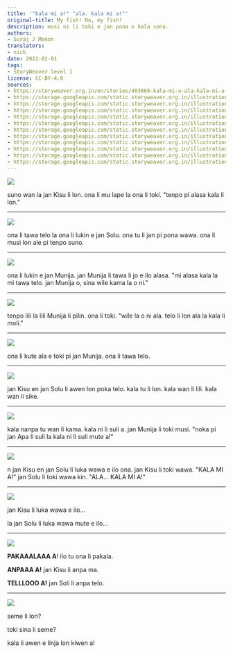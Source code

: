 ```yaml
---
title: '"kala mi a!" "ala. kala mi a!"'
original-title: My fish! No, my fish!
description: musi ni li toki e jan pona e kala sona.
authors:
- Suraj J Menon
translators:
- nick
date: 2022-02-01
tags:
- StoryWeaver level 1
license: CC-BY-4.0
sources:
- https://storyweaver.org.in/en/stories/403868-kala-mi-a-ala-kala-mi-a
- https://storage.googleapis.com/static.storyweaver.org.in/illustration_crops/612/size7/d585a09e6bf11692f42196b18fad83c6.jpg
- https://storage.googleapis.com/static.storyweaver.org.in/illustration_crops/613/size7/a62ff49d8723f434ea3c112f74f0dd94.jpg
- https://storage.googleapis.com/static.storyweaver.org.in/illustration_crops/614/size7/1872a0f12758631f33eb5560e699b75a.jpg
- https://storage.googleapis.com/static.storyweaver.org.in/illustration_crops/615/size7/a17fe8c8d4299296a20b95cb3b155be7.jpg
- https://storage.googleapis.com/static.storyweaver.org.in/illustration_crops/616/size7/16e81ba16ebf463b73c2e2e8423f413d.jpg
- https://storage.googleapis.com/static.storyweaver.org.in/illustration_crops/617/size7/4b69e07e9d38e4bd5d96425d68d2def8.jpg
- https://storage.googleapis.com/static.storyweaver.org.in/illustration_crops/618/size7/5782ef630e94cebc84e4a13c5bf58824.jpg
- https://storage.googleapis.com/static.storyweaver.org.in/illustration_crops/619/size7/46a13eb99ca4f964db1fffd13d48a9f7.jpg
- https://storage.googleapis.com/static.storyweaver.org.in/illustration_crops/620/size7/960809a9d5d4819719d07ece4d3c2241.jpg
- https://storage.googleapis.com/static.storyweaver.org.in/illustration_crops/621/size7/4e421f61cdc1dff24f7e378ac0e1a792.jpg
- https://storage.googleapis.com/static.storyweaver.org.in/illustration_crops/622/size7/403a852ae07f249ff6f855748dd596e1.jpg
---
```


![](https://storage.googleapis.com/static.storyweaver.org.in/illustration_crops/612/size7/d585a09e6bf11692f42196b18fad83c6.jpg)

suno wan la jan Kisu li lon. ona li mu lape la ona li toki. "tenpo pi alasa kala li lon."

---

![](https://storage.googleapis.com/static.storyweaver.org.in/illustration_crops/613/size7/a62ff49d8723f434ea3c112f74f0dd94.jpg)

ona li tawa telo la ona li lukin e jan Solu. ona tu li jan pi pona wawa. ona li musi lon ale pi tenpo suno.

---

![](https://storage.googleapis.com/static.storyweaver.org.in/illustration_crops/614/size7/1872a0f12758631f33eb5560e699b75a.jpg)

ona li lukin e jan Munija. jan Munija li tawa li jo e ilo alasa. "mi alasa kala la mi tawa telo. jan Munija o, sina wile kama la o ni."

---

![](https://storage.googleapis.com/static.storyweaver.org.in/illustration_crops/615/size7/a17fe8c8d4299296a20b95cb3b155be7.jpg)

tenpo lili la lili Munija li pilin. ona li toki. "wile la o ni ala. telo li lon ala la kala li moli."

---

![](https://storage.googleapis.com/static.storyweaver.org.in/illustration_crops/616/size7/16e81ba16ebf463b73c2e2e8423f413d.jpg)

ona li kute ala e toki pi jan Munija. ona li tawa telo.

---

![](https://storage.googleapis.com/static.storyweaver.org.in/illustration_crops/617/size7/4b69e07e9d38e4bd5d96425d68d2def8.jpg)

jan Kisu en jan Solu li awen lon poka telo. kala tu li lon. kala wan li lili. kala wan li sike.

---

![](https://storage.googleapis.com/static.storyweaver.org.in/illustration_crops/618/size7/5782ef630e94cebc84e4a13c5bf58824.jpg)

kala nanpa tu wan li kama. kala ni li suli a. jan Munija li toki musi. "noka pi jan Apa li suli la kala ni li suli mute a!"

---

![](https://storage.googleapis.com/static.storyweaver.org.in/illustration_crops/619/size7/46a13eb99ca4f964db1fffd13d48a9f7.jpg)

n jan Kisu en jan Solu li luka wawa e ilo ona. jan Kisu li toki wawa. "KALA MI A!" jan Solu li toki wawa kin. "ALA... KALA MI A!"

---

![](https://storage.googleapis.com/static.storyweaver.org.in/illustration_crops/620/size7/960809a9d5d4819719d07ece4d3c2241.jpg)

jan Kisu li luka wawa e ilo...

la jan Solu li luka wawa mute e ilo...

---

![](https://storage.googleapis.com/static.storyweaver.org.in/illustration_crops/621/size7/4e421f61cdc1dff24f7e378ac0e1a792.jpg)

**PAKAAALAAA A**! ilo tu ona li pakala.

**ANPAAA A!** jan Kisu li anpa ma.

**TELLLOOO A!** jan Soli li anpa telo.

---

![](https://storage.googleapis.com/static.storyweaver.org.in/illustration_crops/622/size7/403a852ae07f249ff6f855748dd596e1.jpg)

seme li lon?

toki sina li seme?

kala li awen e linja lon kiwen a!
